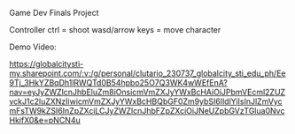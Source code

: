 Game Dev Finals Project

Controller
ctrl = shoot
wasd/arrow keys = move character


Demo Video:

https://globalcitysti-my.sharepoint.com/:v:/g/personal/clutario_230737_globalcity_sti_edu_ph/Ee9Tj_3HkYZBqDh1lRWQTd0B54hpbo25O7Q3WK4wWEfEnA?nav=eyJyZWZlcnJhbEluZm8iOnsicmVmZXJyYWxBcHAiOiJPbmVEcml2ZUZvckJ1c2luZXNzIiwicmVmZXJyYWxBcHBQbGF0Zm9ybSI6IldlYiIsInJlZmVycmFsTW9kZSI6InZpZXciLCJyZWZlcnJhbFZpZXciOiJNeUZpbGVzTGlua0NvcHkifX0&e=pNCN4u
